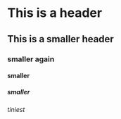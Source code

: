 # This is a header 

## This is a smaller header

### smaller again

#### smaller

##### smaller

###### tiniest
